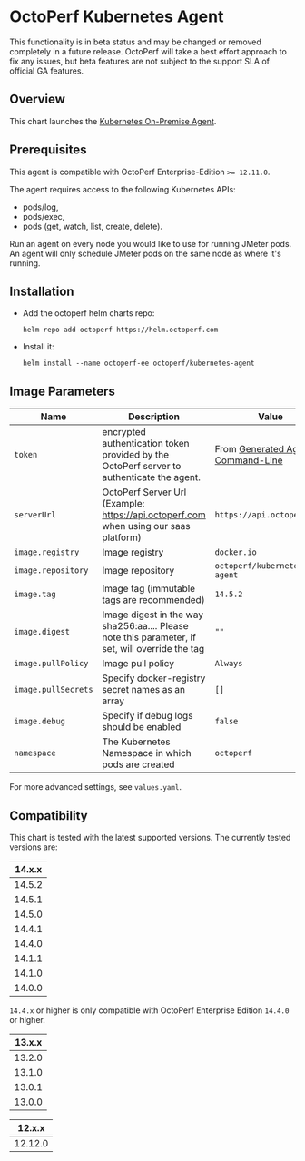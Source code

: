 # OctoPerf Kubernetes Agent

This functionality is in beta status and may be changed or removed completely in a future release. OctoPerf will take a best effort approach to fix any issues, but beta features are not subject to the support SLA of official GA features.

## Overview

This chart launches the [Kubernetes On-Premise Agent](https://hub.docker.com/r/octoperf/kubernetes-agent).

## Prerequisites

This agent is compatible with OctoPerf Enterprise-Edition `>= 12.11.0`.

The agent requires access to the following Kubernetes APIs:
- pods/log,
- pods/exec,
- pods (get, watch, list, create, delete).

Run an agent on every node you would like to use for running JMeter pods. An agent will only schedule JMeter pods on the same node as where it's running.

## Installation

* Add the octoperf helm charts repo:

  ```
  helm repo add octoperf https://helm.octoperf.com
  ```
 
* Install it:

  ```
  helm install --name octoperf-ee octoperf/kubernetes-agent
  ```

## Image Parameters

| Name                       | Description                                                                                                                                                                         | Value                  | Mandatory |
| -------------------------- | ----------------------------------------------------------------------------------------------------------------------------------------------------------------------------------- | ---------------------- | ------ |
| `token` | encrypted authentication token provided by the OctoPerf server to authenticate the agent. | From [Generated Agent Command-Line](https://api.octoperf.com/doc/on-premise-agent/provider-type/on-premise/#start-an-agent) | **yes** |
| `serverUrl` | OctoPerf Server Url (Example: https://api.octoperf.com when using our saas platform)                                                              | `https://api.octoperf.com` | no (unless using enterprise-edition) |
| `image.registry`           | Image registry                                                                                                                     | `docker.io`            | no |
| `image.repository`         | Image repository                                                                                                                   | `octoperf/kubernetes-agent` | no |
| `image.tag`                | Image tag (immutable tags are recommended)                                                                                         | `14.5.2` | no |
| `image.digest`             | Image digest in the way sha256:aa.... Please note this parameter, if set, will override the tag                                    | `""`                   | no |
| `image.pullPolicy`         | Image pull policy                                                                                                                  | `Always`         | no |
| `image.pullSecrets`        | Specify docker-registry secret names as an array                                                                                   | `[]`                   | no |
| `image.debug`              | Specify if debug logs should be enabled                                                                                            | `false`                | no |
| `namespace` | The Kubernetes Namespace in which pods are created | `octoperf` | no |

For more advanced settings, see `values.yaml`.

## Compatibility

This chart is tested with the latest supported versions. The currently tested versions are:

| 14.x.x|
| ------|
| 14.5.2|
| 14.5.1|
| 14.5.0|
| 14.4.1|
| 14.4.0|
| 14.1.1|
| 14.1.0|
| 14.0.0|

`14.4.x` or higher is only compatible with OctoPerf Enterprise Edition `14.4.0` or higher.

| 13.x.x|
| ------|
| 13.2.0|
| 13.1.0|
| 13.0.1|
| 13.0.0|

| 12.x.x|
| ------|
| 12.12.0|
